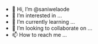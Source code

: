 - 👋 Hi, I’m @saniwelaode
- 👀 I’m interested in ...
- 🌱 I’m currently learning ...
- 💞️ I’m looking to collaborate on ...
- 📫 How to reach me ...

<!---
saniwelaode/saniwelaode is a ✨ special ✨ repository because its `README.md` (this file) appears on your GitHub profile.
You can click the Preview link to take a look at your changes.
--->
